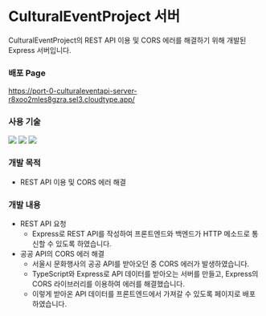 # CulturalEventProject 서버

CulturalEventProject의 REST API 이용 및 CORS 에러를 해결하기 위해 개발된 Express 서버입니다.

### 배포 Page

https://port-0-culturaleventapi-server-r8xoo2mles8gzra.sel3.cloudtype.app/

### 사용 기술

<img src="https://img.shields.io/badge/TypeScript-3178C6?style=flat-square&logo=TypeScript&logoColor=white"/> <img src="https://img.shields.io/badge/Node.js-339933?style=flat-square&logo=Node.js&logoColor=white"/> <img src="https://img.shields.io/badge/Express-000000?style=flat-square&logo=Express&logoColor=white"/>

### 개발 목적

- REST API 이용 및 CORS 에러 해결

### 개발 내용

- REST API 요청
  - Express로 REST API를 작성하여 프론트엔드와 백엔드가 HTTP 메소드로 통신할 수 있도록 하였습니다.
- 공공 API의 CORS 에러 해결
  - 서울시 문화행사의 공공 API를 받아오던 중 CORS 에러가 발생하였습니다.
  - TypeScript와 Express로 API 데이터를 받아오는 서버를 만들고, Express의 CORS 라이브러리를 이용하여 에러를 해결했습니다.
  - 이렇게 받아온 API 데이터를 프론트엔드에서 가져갈 수 있도록 페이지로 배포하였습니다.
